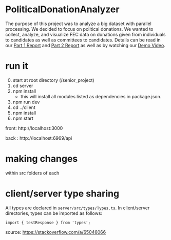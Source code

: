 
# PoliticalDonationAnalyzer
The purpose of this project was to analyze a big dataset with parallel processing. We decided to focus on political donations. We wanted to collect, analyze, and visualize FEC data on donations given from individuals to candidates as well as committees to candidates. Details can be read in our [Part 1 Report](https://github.com/GeorgeO05/PoliticalDonationAnalyzer/blob/main/Part%201%20Report.pdf) and [Part 2 Report](https://github.com/GeorgeO05/PoliticalDonationAnalyzer/blob/main/Part%202%20%26%203%20report.pdf) as well as by watching our [Demo Video](https://www.loom.com/share/253dd2c2a2b4401c8f910286d4c2ced2).

# run it
0. start at root directory (/senior_project)
1. cd server
2. npm install
    - this will install all modules listed as dependencies in package.json.
3. npm run dev
4. cd ../client
5. npm install
6. npm start

front: http://localhost:3000

back : http://localhost:6969/api

# making changes
within src folders of each

# client/server type sharing
All types are declared in `server/src/types/Types.ts`. In client/server directories, types can be imported as follows:
```
import { testResponse } from 'types';
```
source: https://stackoverflow.com/a/65046066
